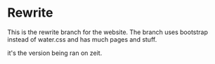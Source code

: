 # Rewrite

This is the rewrite branch for the website. The branch uses bootstrap instead of water.css and has much pages and stuff.

it's the version being ran on zeit.

